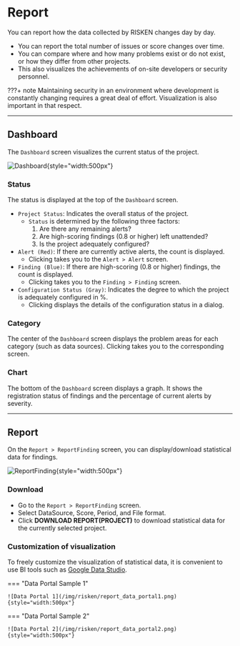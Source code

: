 # Report

You can report how the data collected by RISKEN changes day by day.

- You can report the total number of issues or score changes over time.
- You can compare where and how many problems exist or do not exist, or how they differ from other projects.
- This also visualizes the achievements of on-site developers or security personnel.

???+ note
    Maintaining security in an environment where development is constantly changing requires a great deal of effort.
    Visualization is also important in that respect.

---

## Dashboard

The `Dashboard` screen visualizes the current status of the project.

![Dashboard](/img/risken/report_dashboard.png){style="width:500px"}

### Status

The status is displayed at the top of the `Dashboard` screen.

- `Project Status`: Indicates the overall status of the project.
    - `Status` is determined by the following three factors:
        1. Are there any remaining alerts?
        2. Are high-scoring findings (0.8 or higher) left unattended?
        3. Is the project adequately configured?
- `Alert (Red)`: If there are currently active alerts, the count is displayed.
    - Clicking takes you to the `Alert > Alert` screen.
- `Finding (Blue)`: If there are high-scoring (0.8 or higher) findings, the count is displayed.
    - Clicking takes you to the `Finding > Finding` screen.
- `Configuration Status (Gray)`: Indicates the degree to which the project is adequately configured in %.
    - Clicking displays the details of the configuration status in a dialog.

### Category

The center of the `Dashboard` screen displays the problem areas for each category (such as data sources).
Clicking takes you to the corresponding screen.

### Chart

The bottom of the `Dashboard` screen displays a graph.
It shows the registration status of findings and the percentage of current alerts by severity.

---

## Report

On the `Report > ReportFinding` screen, you can display/download statistical data for findings.

![ReportFinding](/img/risken/report_finding.png){style="width:500px"}

### Download

- Go to the `Report > ReportFinding` screen.
- Select DataSource, Score, Period, and File format.
- Click **DOWNLOAD REPORT(PROJECT)** to download statistical data for the currently selected project.

### Customization of visualization

To freely customize the visualization of statistical data, it is convenient to use BI tools such as [Google Data Studio](https://support.google.com/datastudio/answer/6283323).

=== "Data Portal Sample 1"

    ![Data Portal 1](/img/risken/report_data_portal1.png){style="width:500px"}

=== "Data Portal Sample 2"

    ![Data Portal 2](/img/risken/report_data_portal2.png){style="width:500px"}
